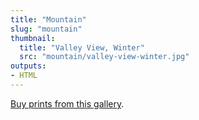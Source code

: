 ```yaml
---
title: "Mountain"
slug: "mountain"
thumbnail:
  title: "Valley View, Winter"
  src: "mountain/valley-view-winter.jpg"
outputs:
- HTML
---
```


[Buy prints from this gallery](https://weshargrovephotography.square.site/shop/mountain-prints/3).
